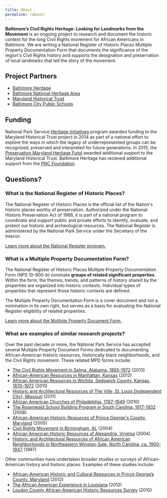 ```yaml
---
title: About
permalink: /about/
---
```


**Baltimore’s Civil Rights Heritage: Looking for Landmarks from the Movement** is an ongoing project to research and document the historic context for the long Civil Rights movement for African Americans in Baltimore. We are writing a National Register of Historic Places Multiple Property Documentation Form that documents the significance of the region's Civil Rights history and supports the designation and preservation of local landmarks that tell the story of the movement.

## Project Partners

- [Baltimore Heritage](http://baltimoreheritage.org/)
- [Baltimore National Heritage Area](http://explorebaltimore.org/)
- [Maryland Historical Trust](http://mht.maryland.gov/)
- [Baltimore City Public Schools](http://www.baltimorecityschools.org/)

## Funding

National Park Service  [Heritage Initiatives](https://www.nps.gov/heritageinitiatives/) program awarded funding to the Maryland Historical Trust project in 2014 as part of a national effort to explore the ways in which the legacy of underrepresented groups can be recognized, preserved and interpreted for future generations. In 2015, the [Preservation Maryland Heritage Fund](http://preservationmaryland.org/programs/heritage-fund-grants/) awarded additional support to the Maryland Historical Trust. Baltimore Heritage has recieved additional support from the [PNC Foundation](http://www1.pnc.com/pncfoundation/).

## Questions?

### What is the National Register of Historic Places?

The National Register of Historic Places is the official list of the Nation's historic places worthy of preservation. Authorized under the National Historic Preservation Act of 1966, it is part of a national program to coordinate and support public and private efforts to identify, evaluate, and protect our historic and archeological resources. The National Register is administered by the National Park Service under the Secretary of the Interior.

[Learn more about the National Register program.](http://www.nps.gov/nr/publications/bulletins/brochure/)

### What is a Multiple Property Documentation Form?

The National Register of Historic Places Multiple Property Documentation Form (NPS 10-900-b) nominate **groups of related significant properties**. Within the form, the themes, trends, and patterns of history shared by the properties are organized into historic contexts. Individual types of properties that represent those historic contexts are defined.

The Multiple Property Documentation Form is a cover document and not a nomination in its own right, but serves as a basis for evaluating the National Register eligibility of related properties.

[Learn more about the Multiple Property Document Form.](http://www.nps.gov/Nr/publications/bulletins/nrb16b/)

### What are examples of similar research projects?

Over the past decade or more, the National Park Service has accepted several Multiple Property Document Forms dedicated to documenting African-American historic resources, historically black neighborhoods, and the Civil Rights movement. These related MPD forms include:

- [The Civil Rights Movement in Selma, Alabama, 1865-1972](http://www.nps.gov/nr/feature/places/pdfs/64501182.pdf) (2013)
- [African-American Resources in Manhattan, Kansas](http://cityofmhk.com/DocumentCenter/Home/View/9900 "African-American Resources in Manhattan MPDF") (2012)
- [African American Resources in Wichita, Sedgwick County, Kansas, 1870-1972](http://www.kshs.org/resource/national_register/MPS/AfricanAmericanResourcesinWichitaKS.pdf) (2011)
- [Historic and Architectural Resources of The Ville, St. Louis [Independent City], Missouri](http://dnr.mo.gov/shpo/nps-nr/64500318.pdf) (2011)
- [African American Churches of Philadelphia, 1787-1949](http://www.portal.state.pa.us/portal/server.pt/document/1066712/african_american_churches_mpdf_pdf) (2010)
- [The Rosenwald School Building Program in South Carolina, 1917-1932](http://www.nationalregister.sc.gov/MPS/MPS050.pdf) (2008)
- [African-American Historic Resources of Prince George's County, Maryland](http://focus.nps.gov/pdfhost/docs/NRHP/Text/64500915.pdf) (2005)
- [Civil Rights Movement in Birmingham, AL](http://www.nps.gov/nr/publications/sample_nominations/CivilRightsBirminghamMPS.pdf) (2004)
- [African American Historic Resources of Alexandria, Virginia](http://dhr.virginia.gov/registers/Cities/Alexandria/NR_Alexandria_AfricanAmericanHeritageMPD_text.pdf) (2004)
- [Historic and Architectural Resources of African American Neighborhoods in Northeastern Winston-Sale, North Carolina, ca. 1900-1947](https://www.cityofws.org/portals/0/pdf/planning/publications/historic/AfAmNbhds_NE_WS.pdf) (1997)

Other communities have undertaken broader studies or surveys of African-American history and historic places. Examples of these studies include:

- [African-American Historic and Cultural Resources in Prince George’s County, Maryland](http://www.mncppcapps.org/planning/publications/pdfs/254/Introduction.pdf) (2012)
- [The African American Experience in Louisiana](http://www.crt.state.la.us/Assets/OCD/hp/nationalregister/historic_contexts/The_African_American_Experience_in_Louisiana.pdf) (2012)
- [Loudon County African-American Historic Resources Survey](http://www.loudoun.gov/DocumentCenter/Home/View/6978) (2010)
